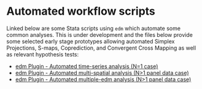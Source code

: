 # Automated workflow scripts

Linked below are some Stata scripts using `edm` which automate some common analyses.
This is under development and the files below provide some selected early stage prototypes allowing automated Simplex Projections, S-maps, Coprediction, and Convergent Cross Mapping as well as relevant hypothesis tests:

- [edm Plugin - Automated time-series analysis (N=1 case)](workflows/1._EDM_for_N_of_1-traditional_time-series_case.do)
- [edm Plugin - Automated multi-spatial analysis (N>1 panel data case)](workflows/2._Multispatial_edm-pooling_panel_IDs_together.do)
- [edm Plugin - Automated multiple-edm analysis (N>1 panel data case)](workflows/3._Multiple_EDM-analyze_each_panel_ID_separately.do)
